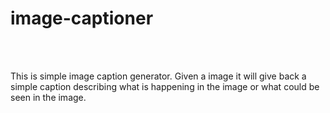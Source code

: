 <h1>image-captioner</h1>
<br></br>
<p>This is simple image caption generator.
Given a image it will give back a simple caption describing what is happening in the image or what could be seen in the image.</p>

